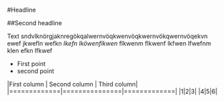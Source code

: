 #Headline

##Second headline

Text sndvlknörgjaknregökqalwernvöqkwenvöqkwernvökqwernvöqekvn
 ewef jkwefln wefkn *lkefn* _lköwenflkwen_ flkwenm flkwenf lkfwen lfwefnm klen efkn lfkwef
 
 * First point
 * second point
 
|First column | Second column | Third column|
|=============|===============|=============|
|1|2|3|
|4|5|6|


